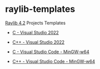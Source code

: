 # raylib-templates

[Raylib 4.2](https://github.com/raysan5/raylib) Projects Templates

* [C - Visual Studio 2022](c-visual-studio)

* [C++ - Visual Studio 2022](cpp-visual-studio)

* [C - Visual Studio Code - MinGW-w64](c-vscode-mingw)

* [C++ - Visual Studio Code - MinGW-w64](cpp-vscode-mingw)
